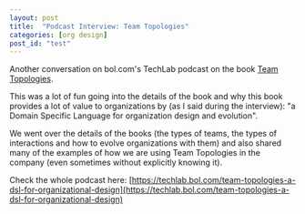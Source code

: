 ```yaml
---
layout: post
title:  "Podcast Interview: Team Topologies"
categories: [org design]
post_id: "test"
---
```


Another conversation on bol.com's TechLab podcast on the book [Team Topologies](https://esilva.net/articles/review-team_topologies).

This was a lot of fun going into the details of the book and why this book provides a lot of value to organizations by (as I said during the interview): "a Domain Specific Language for organization design and evolution".

We went over the details of the books (the types of teams, the types of interactions and how to evolve organizations with them) and also shared many of the examples of how we are using Team Topologies in the company (even sometimes without explicitly knowing it).

Check the whole podcast here: [https://techlab.bol.com/team-topologies-a-dsl-for-organizational-design](https://techlab.bol.com/team-topologies-a-dsl-for-organizational-design)

